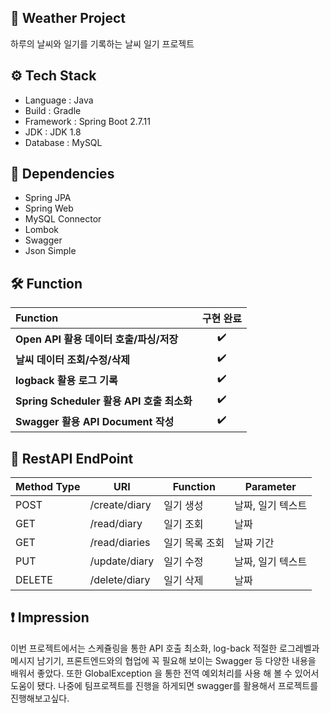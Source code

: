## 📍 Weather Project
하루의 날씨와 일기를 기록하는 날씨 일기 프로젝트

## ⚙ Tech Stack
- Language : Java
- Build : Gradle 
- Framework : Spring Boot 2.7.11
- JDK : JDK 1.8
- Database : MySQL

## 🔌 Dependencies
- Spring JPA
- Spring Web
- MySQL Connector
- Lombok
- Swagger
- Json Simple

## 🛠 Function
**Function**                 | **구현 완료** | 
:--------------------------  | :----------------: |  
**Open API 활용 데이터 호출/파싱/저장**   | :heavy_check_mark: | 
**날씨 데이터 조회/수정/삭제**            | :heavy_check_mark: |
**logback 활용 로그 기록**                | :heavy_check_mark: |
**Spring Scheduler 활용 API 호출 최소화** | :heavy_check_mark: | 
**Swagger 활용 API Document 작성**        | :heavy_check_mark: | 

## 🔻 RestAPI EndPoint
| **Method Type** | **URI** | **Function** | **Parameter** |
| ------ | ------------- | -------------- |---------------- | 
| POST   | /create/diary | 일기 생성      | 날짜, 일기 텍스트 |
| GET    | /read/diary   | 일기 조회      | 날짜             |
| GET    | /read/diaries | 일기 목록 조회 | 날짜 기간         |
| PUT    | /update/diary | 일기 수정      | 날짜, 일기 텍스트 | 
| DELETE | /delete/diary | 일기 삭제      | 날짜             |

## ❗ Impression
이번 프로젝트에서는 스케쥴링을 통한 API 호출 최소화, log-back 적절한 로그레벨과 메시지 남기기, 프론트엔드와의 협업에 꼭 필요해 보이는 Swagger 등 다양한 내용을 배워서 좋았다. 또한 GlobalException 을 통한 전역 예외처리를 사용 해 볼 수 있어서 도움이 됐다. 나중에 팀프로젝트를 진행을 하게되면 swagger를 활용해서 프로젝트를 진행해보고싶다.
